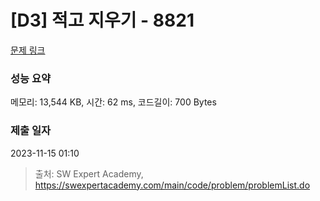 # [D3] 적고 지우기 - 8821 

[문제 링크](https://swexpertacademy.com/main/code/problem/problemDetail.do?contestProbId=AW37UDPKCgQDFATy) 

### 성능 요약

메모리: 13,544 KB, 시간: 62 ms, 코드길이: 700 Bytes

### 제출 일자

2023-11-15 01:10



> 출처: SW Expert Academy, https://swexpertacademy.com/main/code/problem/problemList.do